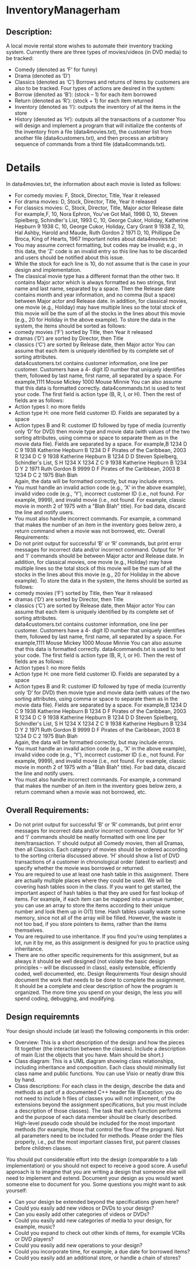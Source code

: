 # InventoryManagerham

## Description:
A local movie rental store wishes to automate their inventory tracking system. Currently there are 
three types of movies/videos (in DVD media) to be tracked:
- Comedy (denoted as ‘F’ for funny)
- Drama (denoted as ‘D’)
- Classics (denoted as ‘C’)
Borrows  and  returns  of  items  by  customers  are  also  to  be  tracked.  Four  types  of  actions  are 
desired in the system:
- Borrow (denoted as ‘B’): (stock – 1) for each item borrowed  
- Return (denoted as ‘R’): (stock + 1) for each item returned
- Inventory (denoted as ‘I’): outputs the inventory of all the items in the store
- History (denoted as ‘H’): outputs all the transactions of a customer 
You will design and implement a program that will initialize the contents of the inventory from a 
file  (data4movies.txt),  the  customer  list  from  another  file  (data4customers.txt),  and  then 
process an arbitrary sequence of commands from a third file (data4commands.txt).
# Details
In data4movies.txt, the information about each movie is listed as follows: 
- For comedy movies: F, Stock, Director, Title, Year it released 
- For drama movies: D, Stock, Director, Title, Year it released
- For classics movies: C, Stock, Director, Title, Major actor Release date
For example,F, 10, Nora Ephron, You've Got Mail, 1998
      D, 10, Steven Spielberg, Schindler's List, 1993
      C, 10, George Cukor, Holiday, Katherine Hepburn 9 1938
      C, 10, George Cukor, Holiday, Cary Grant 9 1938
      Z, 10, Hal Ashby, Harold and Maude, Ruth Gordon 2 1971
      D, 10, Phillippe De Broca, King of Hearts, 1967
Important notes about data4movies.txt:
- You  may  assume  correct  formatting,  but  codes  may  be  invalid;  e.g.,  in  this  data,  the  'Z' 
code is an invalid entry so this line has to be discarded and users should be notified about 
this issue. 
- While  the  stock  for  each  line  is  10,  do  not  assume  that  is  the  case  in  your  design  and 
implementation. 
- The  classical  movie  type  has  a  different  format  than  the  other  two.  It  contains  Major 
actor which is always formatted as two strings, first name and last name, separated by a 
space. Then the Release date contains month and year information, and no comma (but a 
space)  between  Major  actor  and  Release  date.  In  addition,  for  classical  movies,  one 
movie (e.g., Holiday) may have multiple lines so the total stock of this movie will be the 
sum  of  all  the  stocks  in  the  lines  about  this  movie  (e.g.,  20  for  Holiday  in  the  above 
example). 
To store the data in the system, the items should be sorted as follows:
- comedy movies (‘F’) sorted by Title, then Year it released 
- dramas (‘D’) are sorted by Director, then Title 
- classics (‘C’) are sorted by Release date, then Major actor
You can assume that each item is uniquely identified by its complete set of sorting attributes.  
data4customers.txt  contains  customer  information,  one  line  per  customer.  Customers  have  a  4-
digit ID number that uniquely identifies them, followed by last name, first name, all separated by 
a space. For example,1111 Mouse Mickey
1000 Mouse Minnie
You can also assume that this data is formatted correctly. 
data4commands.txt is used to test your code. The first field is action type (B, R, I, or H). Then 
the rest of fields are as follows:
- Action types I: no more fields
- Action type H: one more field customer ID. Fields are separated by a space
- Action  types  B  and  R:  customer  ID  followed  by  type  of  media  (currently  only  ‘D’  for 
DVD) then movie type and movie data (with values of the two sorting attributes, using 
comma  or  space  to  separate  them  as  in  the  movie  data  file).  Fields  are  separated  by  a 
space. 
For example,B 1234 D C 9 1938 Katherine Hepburn
B 1234 D F Pirates of the Caribbean, 2003
R 1234 D C 9 1938 Katherine Hepburn
B 1234 D D Steven Spielberg, Schindler's List,
S
H 1234
X 1234 Z C 9 1938 Katherine Hepburn
B 1234 D Y 2 1971 Ruth Gordon
B 9999 D F Pirates of the Caribbean, 2003
B 1234 D C 2 1975 Blah Blah     
Again, the data will be formatted correctly, but may include errors. 
- You must handle an invalid action code (e.g., ‘X’ in the above example), invalid video 
code (e.g., ‘Y’), incorrect customer ID (i.e., not found. For example, 9999), and invalid 
movie (i.e., not found. For example, classic movie in month 2 of 1975 with a "Blah Blah" 
title). For bad data, discard the line and notify users.
- You  must  also  handle  incorrect  commands.  For  example,  a  command  that  makes  the 
number  of  an  item  in  the  inventory  goes  below  zero,  a  return  command  when  a  movie 
was not borrowed, etc.
Overall Requirements:    
- Do  not  print  output  for  successful  ‘B’  or  ‘R’  commands,  but  print  error  messages  for 
incorrect  data  and/or  incorrect  command.  Output  for  ‘H’  and  ‘I’  commands  should  be 
between  Major  actor  and  Release  date.  In  addition,  for  classical  movies,  one 
movie (e.g., Holiday) may have multiple lines so the total stock of this movie will be the 
sum  of  all  the  stocks  in  the  lines  about  this  movie  (e.g.,  20  for  Holiday  in  the  above 
example). 
To store the data in the system, the items should be sorted as follows:
- comedy movies (‘F’) sorted by Title, then Year it released 
- dramas (‘D’) are sorted by Director, then Title 
- classics (‘C’) are sorted by Release date, then Major actor
You can assume that each item is uniquely identified by its complete set of sorting attributes.  
data4customers.txt  contains  customer  information,  one  line  per  customer.  Customers  have  a  4-
digit ID number that uniquely identifies them, followed by last name, first name, all separated by 
a space. For example,1111 Mouse Mickey
1000 Mouse Minnie
You can also assume that this data is formatted correctly. 
data4commands.txt is used to test your code. The first field is action type (B, R, I, or H). Then 
the rest of fields are as follows:
- Action types I: no more fields
- Action type H: one more field customer ID. Fields are separated by a space
- Action  types  B  and  R:  customer  ID  followed  by  type  of  media  (currently  only  ‘D’  for 
DVD) then movie type and movie data (with values of the two sorting attributes, using 
comma  or  space  to  separate  them  as  in  the  movie  data  file).  Fields  are  separated  by  a 
space. 
For example,B 1234 D C 9 1938 Katherine Hepburn
B 1234 D F Pirates of the Caribbean, 2003
R 1234 D C 9 1938 Katherine Hepburn
B 1234 D D Steven Spielberg, Schindler's List,
S
H 1234
X 1234 Z C 9 1938 Katherine Hepburn
B 1234 D Y 2 1971 Ruth Gordon
B 9999 D F Pirates of the Caribbean, 2003
B 1234 D C 2 1975 Blah Blah     
Again, the data will be formatted correctly, but may include errors. 
- You must handle an invalid action code (e.g., ‘X’ in the above example), invalid video 
code (e.g., ‘Y’), incorrect customer ID (i.e., not found. For example, 9999), and invalid 
movie (i.e., not found. For example, classic movie in month 2 of 1975 with a "Blah Blah" 
title). For bad data, discard the line and notify users.
- You  must  also  handle  incorrect  commands.  For  example,  a  command  that  makes  the 
number  of  an  item  in  the  inventory  goes  below  zero,  a  return  command  when  a  movie 
was not borrowed, etc.
## Overall Requirements:    
- Do  not  print  output  for  successful  ‘B’  or  ‘R’  commands,  but  print  error  messages  for 
incorrect  data  and/or  incorrect  command.  Output  for  ‘H’  and  ‘I’  commands  should  be 
neatly formatted with one line per item/transaction. ‘I’ should output all Comedy movies, 
then all Dramas, then all Classics. Each category of movies should be ordered according 
to the sorting criteria discussed above. ‘H’ should show a list of DVD transactions of a 
customer  in  chronological  order  (latest  to  earliest)  and  specify  whether  the  movie  was 
borrowed or returned. 
- You  are  required  to  use  at  least  one  hash  table  in  this  assignment.  There  are  actually 
multiple  places  where  they  could  be  used.  We  will  be  covering  hash  tables  soon  in  the 
class. If you want to get started, the important aspect of hash tables is that they are used 
for fast lookup of items. For example, if each item can be mapped into a unique number, 
you can use an array to store the items according to their unique number and look them 
up in O(1) time. Hash tables usually waste some memory, since not all of the array will 
be filled. However, the waste is not too bad, if you store pointers to items, rather than the 
items themselves.
- You are required to use inheritance. If you find you’re using templates a lot, run it by me, 
as this assignment is designed for you to practice using inheritance. 
- There  are  no  other  specific  requirements  for  this  assignment,  but  as  always  it  should  be 
well designed (not violate the basic design principles – will be discussed in class), easily 
extensible, efficiently coded, well documented, etc.
Design Requirements
Your  design  should  document  the  work  that  needs  to  be  done  to  complete  the  assignment.  It 
should be a complete and clear description of how the program is organized. The more time you 
spend on your design, the less you will spend coding, debugging, and modifying.
## Design requiremnts 
Your design should include (at least) the following components in this order:
- Overview:   This  is  a  short  description  of  the  design  and  how  the  pieces  fit  together  (the 
interaction between the classes). Include a description of main (List the objects that you 
have. Main should be short.)
- Class diagram:  This is a UML diagram showing class relationships, including 
inheritance  and  composition.  Each  class  should minimally  list  class  name  and  public 
functions. You can use Visio or neatly draw this by hand. 
- Class descriptions:  For each class in the design, describe the data and methods as part of 
a documented C++ header file (Exception: you do not need to include h files of classes 
you will not implement, of the extensions beyond the assignment specifications, but you 
must include a description of those classes). The task that each function performs and the 
purpose of each data member should be clearly described. High-level pseudo code should 
be included for the most important methods (for example, those that control the flow of 
the program). Not all parameters need to be included for methods. Please order the files 
properly,  i.e.,  put  the  most  important  classes  first,  put  parent  classes  before  children 
classes. 
 
You  should  put  considerable  effort  into  the design  (comparable  to  a  lab  implementation)  or  you 
should not expect to receive a good score. A useful approach is to imagine that you are writing a 
design that someone else will need to implement and extend. Document your design as you would 
want someone else to document for you. Some questions you might want to ask yourself:
- Can your design be extended beyond the specifications given here?
- Could you easily add new videos or DVDs to your design?  
- Can you easily add other categories of videos or DVDs?  
- Could you easily add new categories of media to your design, for example, music?  
- Could you expand to check out other kinds of items, for example VCRs or DVD players?  
- Could you easily add new operations to your design? 
- Could you incorporate time, for example, a due date for borrowed items?  
- Could you easily add an additional store, or handle a chain of stores?
